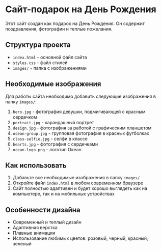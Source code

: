 # Сайт-подарок на День Рождения

Этот сайт создан как подарок на День Рождения. Он содержит поздравления, фотографии и теплые пожелания.

## Структура проекта

- `index.html` - основной файл сайта
- `styles.css` - файл стилей
- `images/` - папка с изображениями

## Необходимые изображения

Для работы сайта необходимо добавить следующие изображения в папку `images/`:

1. `hero.jpg` - фотография девушки, подмигивающей с красным сердечком
2. `portrait.jpg` - карандашный портрет
3. `design.jpg` - фотография за работой с графическим планшетом
4. `ocean-group.jpg` - групповая фотография в красных футболках
5. `class-selfie.jpg` - селфи в классе
6. `hearts.jpg` - фотография с сердечками
7. `ocean-logo.png` - логотип Океан

## Как использовать

1. Добавьте все необходимые изображения в папку `images/`
2. Откройте файл `index.html` в любом современном браузере
3. Сайт полностью адаптивен и будет хорошо выглядеть как на компьютере, так и на мобильных устройствах

## Особенности дизайна

- Современный и теплый дизайн
- Адаптивная верстка
- Плавные анимации
- Использование любимых цветов: розовый, черный, красный, зеленый 